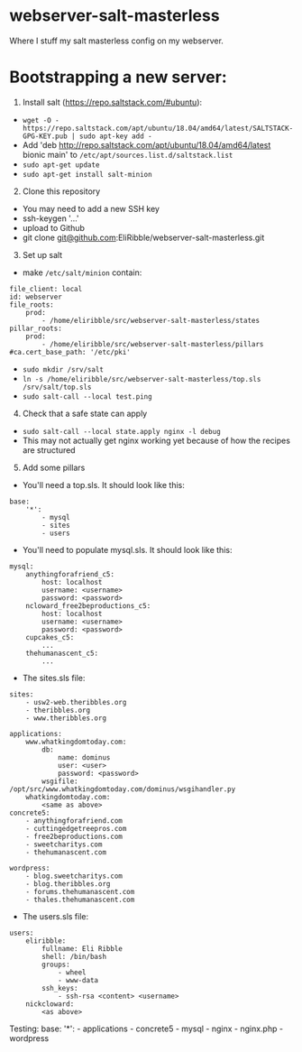 # webserver-salt-masterless
Where I stuff my salt masterless config on my webserver.

# Bootstrapping a new server:

1. Install salt (https://repo.saltstack.com/#ubuntu):
 - `wget -O - https://repo.saltstack.com/apt/ubuntu/18.04/amd64/latest/SALTSTACK-GPG-KEY.pub | sudo apt-key add -`
 - Add 'deb http://repo.saltstack.com/apt/ubuntu/18.04/amd64/latest bionic main' to `/etc/apt/sources.list.d/saltstack.list`
 - `sudo apt-get update`
 - `sudo apt-get install salt-minion`
2. Clone this repository
 - You may need to add a new SSH key
  - ssh-keygen '...'
  - upload to Github
 - git clone git@github.com:EliRibble/webserver-salt-masterless.git 
3. Set up salt
 - make `/etc/salt/minion` contain:
```
file_client: local
id: webserver
file_roots:
    prod:
        - /home/eliribble/src/webserver-salt-masterless/states
pillar_roots:
    prod:
        - /home/eliribble/src/webserver-salt-masterless/pillars
#ca.cert_base_path: '/etc/pki'
```
 - `sudo mkdir /srv/salt`
 - `ln -s /home/eliribble/src/webserver-salt-masterless/top.sls /srv/salt/top.sls`
 - `sudo salt-call --local test.ping`
4. Check that a safe state can apply
 - `sudo salt-call --local state.apply nginx -l debug`
 - This may not actually get nginx working yet because of how the recipes are structured
5. Add some pillars
 - You'll need a top.sls. It should look like this:
```
base:
	'*':
		- mysql
		- sites
        - users
```
 - You'll need to populate mysql.sls. It should look like this:
```
mysql:
	anythingforafriend_c5:
		host: localhost
		username: <username>
		password: <password>
	ncloward_free2beproductions_c5:
		host: localhost
		username: <username>
		password: <password>
	cupcakes_c5:
		...
	thehumanascent_c5:
		...
```
 - The sites.sls file:
```
sites:
	- usw2-web.theribbles.org
	- theribbles.org
	- www.theribbles.org

applications:
	www.whatkingdomtoday.com:
		db:
			name: dominus
			user: <user>
			password: <password>
		wsgifile: /opt/src/www.whatkingdomtoday.com/dominus/wsgihandler.py
	whatkingdomtoday.com:
		<same as above>
concrete5:
	- anythingforafriend.com
	- cuttingedgetreepros.com
	- free2beproductions.com
	- sweetcharitys.com
	- thehumanascent.com

wordpress:
	- blog.sweetcharitys.com
	- blog.theribbles.org
	- forums.thehumanascent.com
	- thales.thehumanascent.com
```
 - The users.sls file:
```
users:
	eliribble:
		fullname: Eli Ribble
		shell: /bin/bash
		groups:
			- wheel
			- www-data
		ssh_keys:
			- ssh-rsa <content> <username>
	nickcloward:
		<as above>
```

Testing:
base:
  '*':
    - applications
    - concrete5
    - mysql
    - nginx
    - nginx.php
    - wordpress
